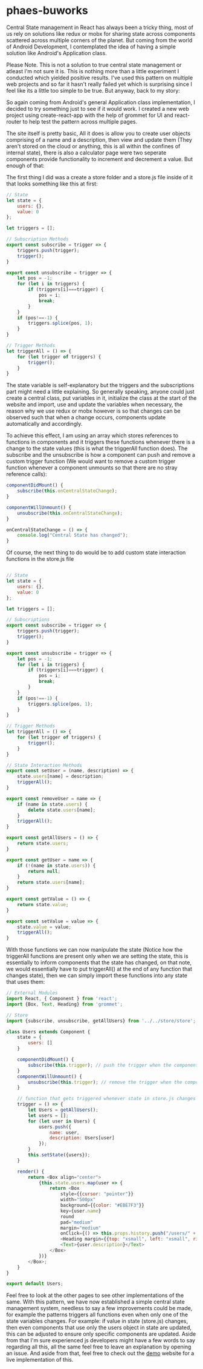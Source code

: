 
# phaes-buworks

Central State management in React has always been a tricky thing, most of us rely on solutions like redux or mobx for sharing state across components scattered across multiple corners of the planet. But coming from the world of Android Development, I contemplated the idea of having a simple solution like Android's Application class. 

Please Note. This is not a solution to true central state management or atleast I'm not sure it is. This is nothing more than a little experiment I conducted which yielded positive results. I've used this pattern on multiple web projects and so far it hasn't really failed yet which is surprising since I feel like its a little too simple to be true. But anyway, back to my story:

So again coming from Android's general Application class implementation, I decided to try something just to see if it would work. I created a new web project using create-react-app with the help of grommet for UI and react-router to help test the pattern across multiple pages. 

The site itself is pretty basic, All it does is allow you to create user objects comprising of a name and a description, then view and update them (They aren't stored on the cloud or anything, this is all within the confines of internal state), there is also a calculator page were two seperate components provide functionality to increment and decrement a value. But enough of that:

The first thing I did was a create a store folder and a store.js file inside of it that looks something like this at first:

````javascript
// State
let state = {
    users: {},
    value: 0
};

let triggers = [];

// Subscription Methods
export const subscribe = trigger => {
    triggers.push(trigger);
    trigger();
}

export const unsubscribe = trigger => {
    let pos = -1;
    for (let i in triggers) {
        if (triggers[i]===trigger) {
            pos = i;
            break;
        }
    }
    if (pos!==-1) {
        triggers.splice(pos, 1);
    }
}

// Trigger Methods
let triggerAll = () => {
    for (let trigger of triggers) {
        trigger();
    }
}
````

The state variable is self-explanatory but the triggers and the subscriptions part might need a little explaining. So generally speaking, anyone could just create a central class, put variables in it, initialize the class at the start of the website and import, use and update the variables when necessary, the reason why we use redux or mobx however is so that changes can be observed such that when a change occurs, components update automatically and accordingly. 

To achieve this effect, I am using an array which stores references to functions in components and it triggers these functions whenever there is a change to the state values (this is what the triggerAll function does). The subscribe and the unsubscribe is how a component can push and remove a custom trigger function (We would want to remove a custom trigger function whenever a component unmounts so that there are no stray reference calls):

````javascript
componentDidMount() {
    subscribe(this.onCentralStateChange);
}

componentWillUnmount() {
    unsubscribe(this.onCentralStateChange);
}

onCentralStateChange = () => {
    console.log("Central State has changed");
}
````

Of course, the next thing to do would be to add custom state interaction functions in the store.js file

````javascript

// State
let state = {
    users: {},
    value: 0
};

let triggers = [];

// Subscriptions
export const subscribe = trigger => {
    triggers.push(trigger);
    trigger();
}

export const unsubscribe = trigger => {
    let pos = -1;
    for (let i in triggers) {
        if (triggers[i]===trigger) {
            pos = i;
            break;
        }
    }
    if (pos!==-1) {
        triggers.splice(pos, 1);
    }
}

// Trigger Methods
let triggerAll = () => {
    for (let trigger of triggers) {
        trigger();
    }
}

// State Interaction Methods
export const setUser = (name, description) => {
    state.users[name] = description;
    triggerAll();
}

export const removeUser = name => {
    if (name in state.users) {
        delete state.users[name];
    }
    triggerAll();
}

export const getAllUsers = () => {
    return state.users;
}

export const getUser = name => {
    if (!(name in state.users)) {
        return null;
    }
    return state.users[name];
}

export const getValue = () => {
    return state.value;
}

export const setValue = value => {
    state.value = value;
    triggerAll();
}
````

With those functions we can now manipulate the state (Notice how the triggerAll functions are present only when we are setting the state, this is essentially to inform components that the state has changed, on that note, we would essentially have to put triggerAll() at the end of any function that changes state), then we can simply import these functions into any state that uses them:

````javascript
// External Modules
import React, { Component } from 'react';
import {Box, Text, Heading} from 'grommet';

// Store
import {subscribe, unsubscribe, getAllUsers} from '../../store/store';

class Users extends Component {
    state = {
        users: []
    }

    componentDidMount() {
        subscribe(this.trigger); // push the trigger when the component mounts
    }
    componentWillUnmount() {
        unsubscribe(this.trigger); // remove the trigger when the component is about to unmount
    }

    // function that gets triggered whenever state in store.js changes
    trigger = () => {
        let Users = getAllUsers();
        let users = [];
        for (let user in Users) {
            users.push({
                name: user,
                description: Users[user]
            });
        }
        this.setState({users});
    }

    render() {
        return <Box align="center">
            {this.state.users.map(user => {
                return <Box 
                    style={{cursor: "pointer"}}
                    width="500px" 
                    background={{color: "#EBE7F3"}} 
                    key={user.name} 
                    round
                    pad="medium"
                    margin="medium"
                    onClick={() => this.props.history.push("/users/" + user.name)}>
                    <Heading margin={{top: "xsmall", left: "xsmall", right: "xsmall", bottom: "xsmall"}}>{user.name}</Heading>
                    <Text>{user.description}</Text>
                </Box>
            })}
        </Box>;
    }
}

export default Users;
````

Feel free to look at the other pages to see other implementations of the same. With this pattern, we have now established a simple central state management system, needless to say a few improvements could be made, for example the patterns triggers all functions even when only one of the state variables changes. For example: if value in state (store.js) changes, then even components that use only the users object in state are updated, this can be adjusted to ensure only specific components are updated. Aside from that I'm sure experienced js developers might have a few words to say regarding all this, all the same feel free to leave an explanation by opening an issue. And aside from that, feel free to check out the [demo](https://phaes-buworks.netlify.com) website for a live implementation of this.
